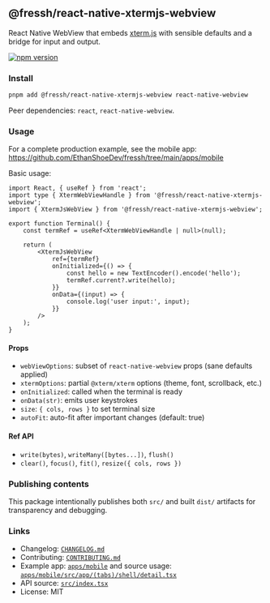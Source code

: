 ## @fressh/react-native-xtermjs-webview

React Native WebView that embeds [xterm.js](https://xtermjs.org/) with sensible
defaults and a bridge for input and output.

[![npm version](https://img.shields.io/npm/v/%40fressh%2Freact-native-xtermjs-webview)](https://www.npmjs.com/package/@fressh/react-native-xtermjs-webview)

### Install

```bash
pnpm add @fressh/react-native-xtermjs-webview react-native-webview
```

Peer dependencies: `react`, `react-native-webview`.

### Usage

For a complete production example, see the mobile app:
https://github.com/EthanShoeDev/fressh/tree/main/apps/mobile

Basic usage:

```tsx
import React, { useRef } from 'react';
import type { XtermWebViewHandle } from '@fressh/react-native-xtermjs-webview';
import { XtermJsWebView } from '@fressh/react-native-xtermjs-webview';

export function Terminal() {
	const termRef = useRef<XtermWebViewHandle | null>(null);

	return (
		<XtermJsWebView
			ref={termRef}
			onInitialized={() => {
				const hello = new TextEncoder().encode('hello');
				termRef.current?.write(hello);
			}}
			onData={(input) => {
				console.log('user input:', input);
			}}
		/>
	);
}
```

#### Props

- `webViewOptions`: subset of `react-native-webview` props (sane defaults
  applied)
- `xtermOptions`: partial `@xterm/xterm` options (theme, font, scrollback, etc.)
- `onInitialized`: called when the terminal is ready
- `onData(str)`: emits user keystrokes
- `size`: `{ cols, rows }` to set terminal size
- `autoFit`: auto-fit after important changes (default: true)

#### Ref API

- `write(bytes)`, `writeMany([bytes...])`, `flush()`
- `clear()`, `focus()`, `fit()`, `resize({ cols, rows })`

### Publishing contents

This package intentionally publishes both `src/` and built `dist/` artifacts for
transparency and debugging.

### Links

- Changelog:
  [`CHANGELOG.md`](https://github.com/EthanShoeDev/fressh/blob/main/packages/react-native-xtermjs-webview/CHANGELOG.md)
- Contributing:
  [`CONTRIBUTING.md`](https://github.com/EthanShoeDev/fressh/blob/main/CONTRIBUTING.md)
- Example app:
  [`apps/mobile`](https://github.com/EthanShoeDev/fressh/tree/main/apps/mobile)
  and source usage:
  [`apps/mobile/src/app/(tabs)/shell/detail.tsx`](<https://github.com/EthanShoeDev/fressh/blob/main/apps/mobile/src/app/(tabs)/shell/detail.tsx>)
- API source:
  [`src/index.tsx`](https://github.com/EthanShoeDev/fressh/blob/main/packages/react-native-xtermjs-webview/src/index.tsx)
- License: MIT
